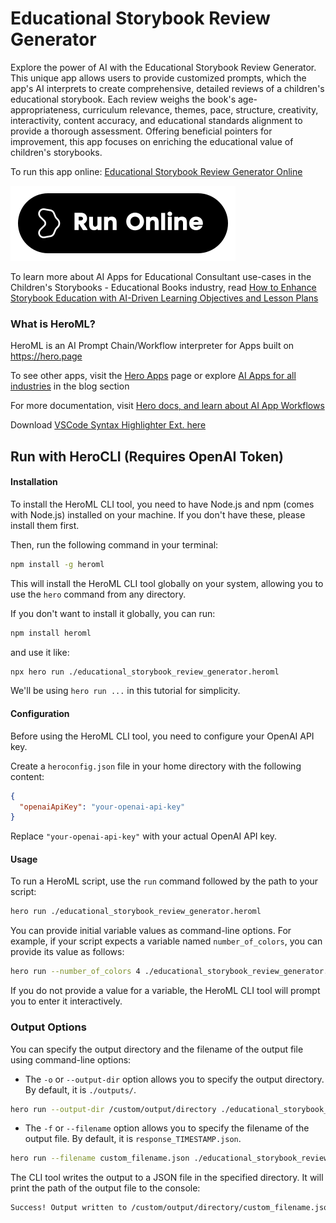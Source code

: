 # Educational Storybook Review Generator

Explore the power of AI with the Educational Storybook Review Generator. This unique app allows users to provide customized prompts, which the app's AI interprets to create comprehensive, detailed reviews of a children's educational storybook. Each review weighs the book's age-appropriateness, curriculum relevance, themes, pace, structure, creativity, interactivity, content accuracy, and educational standards alignment to provide a thorough assessment. Offering beneficial pointers for improvement, this app focuses on enriching the educational value of children's storybooks.

To run this app online: [Educational Storybook Review Generator Online](https://hero.page/app/educational-storybook-review-generator-ai-powered-educational-book-assessment/V4iMsc0ORV3uEkeDY0Yw)

[![Run Educational Storybook Review Generator Online](/assets/run.svg)](https://hero.page/app/educational-storybook-review-generator-ai-powered-educational-book-assessment/V4iMsc0ORV3uEkeDY0Yw)

To learn more about AI Apps for Educational Consultant use-cases in the Children's Storybooks - Educational Books industry, read [How to Enhance Storybook Education with AI-Driven Learning Objectives and Lesson Plans](https://hero.page/blog/ai/children's-storybooks-educational-books/how-to-enhance-storybook-education-with-ai-driven-learning-objectives-and-lesson-plans/170797)

### What is HeroML?
HeroML is an AI Prompt Chain/Workflow interpreter for Apps built on https://hero.page 

To see other apps, visit the [Hero Apps](https://hero.page/apps) page or explore [AI Apps for all industries](https://hero.page/blog) in the blog section

For more documentation, visit [Hero docs, and learn about AI App Workflows](https://hero.page/tutorials/introduction-to-heroml)

Download [VSCode Syntax Highlighter Ext. here](https://marketplace.visualstudio.com/items?itemName=hero-page.heroml)

## Run with HeroCLI (Requires OpenAI Token)

#### Installation

To install the HeroML CLI tool, you need to have Node.js and npm (comes with Node.js) installed on your machine. If you don't have these, please install them first. 

Then, run the following command in your terminal:

```bash
npm install -g heroml
```

This will install the HeroML CLI tool globally on your system, allowing you to use the `hero` command from any directory.

If you don't want to install it globally, you can run:

```bash
npm install heroml
```

and use it like:

```bash
npx hero run ./educational_storybook_review_generator.heroml
```

We'll be using `hero run ...` in this tutorial for simplicity.

#### Configuration

Before using the HeroML CLI tool, you need to configure your OpenAI API key. 

Create a `heroconfig.json` file in your home directory with the following content:

```json
{
  "openaiApiKey": "your-openai-api-key"
}
```

Replace `"your-openai-api-key"` with your actual OpenAI API key.

#### Usage

To run a HeroML script, use the `run` command followed by the path to your script:

```bash
hero run ./educational_storybook_review_generator.heroml
```

You can provide initial variable values as command-line options. For example, if your script expects a variable named `number_of_colors`, you can provide its value as follows:

```bash
hero run --number_of_colors 4 ./educational_storybook_review_generator.heroml
```

If you do not provide a value for a variable, the HeroML CLI tool will prompt you to enter it interactively.

### Output Options

You can specify the output directory and the filename of the output file using command-line options:

- The `-o` or `--output-dir` option allows you to specify the output directory. By default, it is `./outputs/`.

```bash
hero run --output-dir /custom/output/directory ./educational_storybook_review_generator.heroml
```

- The `-f` or `--filename` option allows you to specify the filename of the output file. By default, it is `response_TIMESTAMP.json`.

```bash
hero run --filename custom_filename.json ./educational_storybook_review_generator.heroml
```

The CLI tool writes the output to a JSON file in the specified directory. It will print the path of the output file to the console:

```bash
Success! Output written to /custom/output/directory/custom_filename.json
```

